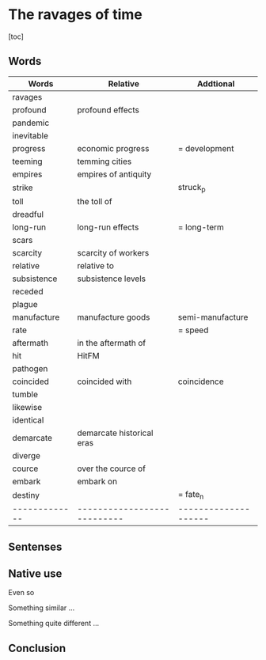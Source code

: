 # The ravages of time

<!--
from: The Economist March 14th 2020
date: 2022.11.06
tags: economy, covid-19, ...
-->

[toc]

## Words

| Words       | Relative                  | Addtional          |
|-------------|---------------------------|--------------------|
| ravages     |                           |                    |
| profound    | profound effects          |                    |
| pandemic    |                           |                    |
| inevitable  |                           |                    |
| progress    | economic progress         | = development      |
| teeming     | temming cities            |                    |
| empires     | empires of antiquity      |                    |
| strike      |                           | struck<sub>p</sub> |
| toll        | the toll of               |                    |
| dreadful    |                           |                    |
| long-run    | long-run effects          | = long-term        |
| scars       |                           |                    |
| scarcity    | scarcity of workers       |                    |
| relative    | relative to               |                    |
| subsistence | subsistence levels        |                    |
| receded     |                           |                    |
| plague      |                           |                    |
| manufacture | manufacture goods         | semi-manufacture   |
| rate        |                           | = speed            |
| aftermath   | in the aftermath of       |                    |
| hit         | HitFM                     |                    |
| pathogen    |                           |                    |
| coincided   | coincided with            | coincidence        |
| tumble      |                           |                    |
| likewise    |                           |                    |
| identical   |                           |                    |
| demarcate   | demarcate historical eras |                    |
| diverge     |                           |                    |
| cource      | over the cource of        |                    |
| embark      | embark on                 |                    |
| destiny     |                           | = fate<sub>n</sub> |
|-------------|---------------------------|--------------------|


## Sentenses



## Native use

Even so

Something similar ...

Something quite different ...


## Conclusion



